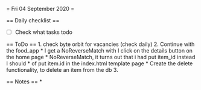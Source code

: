 = Fri 04 September 2020 =

== Daily checklist ==

* [ ] Check what tasks todo

== ToDo ==
    1. check byte orbit for vacancies (check daily)
	2. Continue with the food_app
		* I get a NoReverseMatch with I click on the details button on the home page
			* NoReverseMatch, it turns out that i had put item_id instead I should
			* of put item.id in the index.html template page
		* Create the delete functionality, to delete an item from the db
	3. 

== Notes ==
    *

